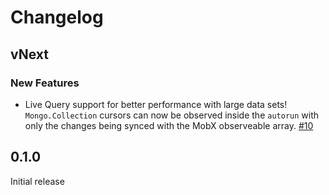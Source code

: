 Changelog
=========

## vNext
### New Features
- Live Query support for better performance with large data sets! `Mongo.Collection` cursors can now be observed inside the `autorun` with only the changes being synced with the MobX observeable array. [#10](https://github.com/meteor-space/tracker-mobx-autorun/pull/10)

## 0.1.0
Initial release
